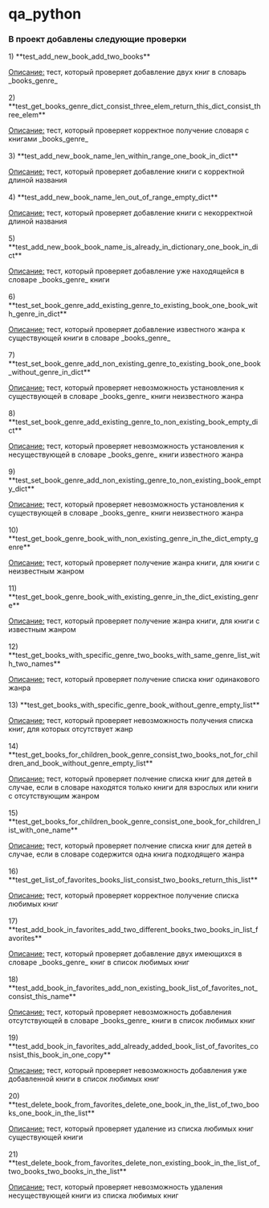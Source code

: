 # qa_python

<h3>В проект добавлены следующие проверки</h3>
1) **test_add_new_book_add_two_books** <p>
   <u>Описание:</u> тест, который проверяет добавление двух книг в словарь _books_genre_ <br></br>
2) **test_get_books_genre_dict_consist_three_elem_return_this_dict_consist_three_elem** <p>
   <u>Описание:</u> тест, который проверяет корректное получение словаря с книгами _books_genre_ <br></br>
3) **test_add_new_book_name_len_within_range_one_book_in_dict** <p>
    <u>Описание:</u> тест, который проверяет добавление книги с корректной длиной названия <br></br>
4) **test_add_new_book_name_len_out_of_range_empty_dict** <p>
    <u>Описание:</u> тест, который проверяет добавление книги с некорректной длиной названия <br></br>
5) **test_add_new_book_book_name_is_already_in_dictionary_one_book_in_dict** <p>
    <u>Описание:</u> тест, который проверяет добавление уже находящейся в словаре _books_genre_ книги <br></br>
6) **test_set_book_genre_add_existing_genre_to_existing_book_one_book_with_genre_in_dict** <p>
    <u>Описание:</u> тест, который проверяет добавление известного жанра к существующей книги в словаре _books_genre_ <br></br>
7) **test_set_book_genre_add_non_existing_genre_to_existing_book_one_book_without_genre_in_dict** <p>
    <u>Описание:</u> тест, который проверяет невозможность установления к существующей в словаре _books_genre_ книги неизвестного жанра <br></br>
8) **test_set_book_genre_add_existing_genre_to_non_existing_book_empty_dict** <p>
    <u>Описание:</u> тест, который проверяет невозможность установления к несуществующей в словаре _books_genre_ книги известного жанра <br></br>
9) **test_set_book_genre_add_non_existing_genre_to_non_existing_book_empty_dict** <p>
    <u>Описание:</u> тест, который проверяет невозможность установления к существующей в словаре _books_genre_ книги неизвестного жанра <br></br>
10) **test_get_book_genre_book_with_non_existing_genre_in_the_dict_empty_genre** <p>
    <u>Описание:</u> тест, который проверяет получение жанра книги, для книги с неизвестным жанром <br></br>
11) **test_get_book_genre_book_with_existing_genre_in_the_dict_existing_genre** <p>
    <u>Описание:</u> тест, который проверяет получение жанра книги, для книги с известным жанром <br></br>
12) **test_get_books_with_specific_genre_two_books_with_same_genre_list_with_two_names** <p>
    <u>Описание:</u> тест, который проверяет получение списка книг одинакового жанра <br></br>
13) **test_get_books_with_specific_genre_book_without_genre_empty_list** <p>
    <u>Описание:</u> тест, который проверяет невозможность получения списка книг, для которых отсутствует жанр <br></br>
14) **test_get_books_for_children_book_genre_consist_two_books_not_for_children_and_book_without_genre_empty_list** <p>
    <u>Описание:</u> тест, который проверяет полчение списка книг для детей в случае, если в словаре находятся только книги для взрослых или книги с отсутствующим жанром <br></br>
15) **test_get_books_for_children_book_genre_consist_one_book_for_children_list_with_one_name** <p>
    <u>Описание:</u> тест, который проверяет полчение списка книг для детей в случае, если в словаре содержится одна книга подходящего жанра <br></br>
16) **test_get_list_of_favorites_books_list_consist_two_books_return_this_list** <p>
    <u>Описание:</u> тест, который проверяет корректное получение списка любимых книг <br></br>
17) **test_add_book_in_favorites_add_two_different_books_two_books_in_list_favorites** <p>
    <u>Описание:</u> тест, который проверяет добавление двух имеющихся в словаре _books_genre_ книг в список любимых книг <br></br>
18) **test_add_book_in_favorites_add_non_existing_book_list_of_favorites_not_consist_this_name** <p>
    <u>Описание:</u> тест, который проверяет невозможность добавления отсутствующей в словаре _books_genre_ книги в список любимых книг <br></br>
19) **test_add_book_in_favorites_add_already_added_book_list_of_favorites_consist_this_book_in_one_copy** <p>
    <u>Описание:</u> тест, который проверяет невозможность добавления уже добавленной книги в список любимых книг <br></br>
20) **test_delete_book_from_favorites_delete_one_book_in_the_list_of_two_books_one_book_in_the_list** <p>
    <u>Описание:</u> тест, который проверяет удаление из списка любимых книг существующей книги <br></br>
21) **test_delete_book_from_favorites_delete_non_existing_book_in_the_list_of_two_books_two_books_in_the_list** <p>
    <u>Описание:</u> тест, который проверяет невозможность удаления несуществующей книги из списка любимых книг <br></br>
